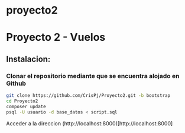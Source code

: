 proyecto2
=========

# Proyecto 2 - Vuelos

## Instalacion:
 
### Clonar el repositorio mediante que se encuentra alojado en Github
```bash
git clone https://github.com/CrisPj/Proyecto2.git -b bootstrap
cd Proyecto2
composer update
psql -U usuario -d base_datos < script.sql
```

Acceder a la direccion (http://localhost:8000)[http://localhost:8000]

